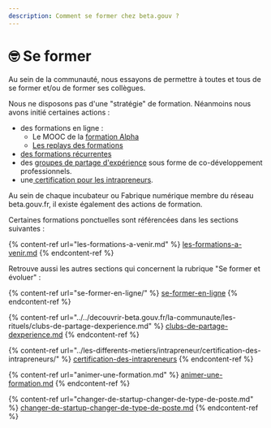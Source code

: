 ```yaml
---
description: Comment se former chez beta.gouv ?
---
```


# 🤓 Se former

Au sein de la communauté, nous essayons de permettre à toutes et tous de se former et/ou de former ses collègues.

Nous ne disposons pas d'une "stratégie" de formation. Néanmoins nous avons initié certaines actions :

* des formations en ligne :
  * Le MOOC de la [formation Alpha](https://beta.gouv.fr/alpha/mooc)
  * [Les replays des formations](https://www.youtube.com/playlist?list=PL1x4mOvpkEHopyiZHZdqXO8ageS6BYSu8)
* [des formations récurrentes](les-formations-a-venir.md)
* des [groupes de partage d'expérience](../../decouvrir-beta.gouv.fr/la-communaute/les-rituels/clubs-de-partage-dexperience.md) sous forme de co-développement professionnels.
* une[ certification pour les intrapreneurs](../les-differents-metiers/intrapreneur/certification-des-intrapreneurs/).

Au sein de chaque incubateur ou Fabrique numérique membre du réseau beta.gouv.fr, il existe également des actions de formation.

Certaines formations ponctuelles sont référencées dans les sections suivantes :

{% content-ref url="les-formations-a-venir.md" %}
[les-formations-a-venir.md](les-formations-a-venir.md)
{% endcontent-ref %}

Retrouve aussi les autres sections qui concernent la rubrique "Se former et évoluer" :

{% content-ref url="se-former-en-ligne/" %}
[se-former-en-ligne](se-former-en-ligne/)
{% endcontent-ref %}

{% content-ref url="../../decouvrir-beta.gouv.fr/la-communaute/les-rituels/clubs-de-partage-dexperience.md" %}
[clubs-de-partage-dexperience.md](../../decouvrir-beta.gouv.fr/la-communaute/les-rituels/clubs-de-partage-dexperience.md)
{% endcontent-ref %}

{% content-ref url="../les-differents-metiers/intrapreneur/certification-des-intrapreneurs/" %}
[certification-des-intrapreneurs](../les-differents-metiers/intrapreneur/certification-des-intrapreneurs/)
{% endcontent-ref %}

{% content-ref url="animer-une-formation.md" %}
[animer-une-formation.md](animer-une-formation.md)
{% endcontent-ref %}

{% content-ref url="changer-de-startup-changer-de-type-de-poste.md" %}
[changer-de-startup-changer-de-type-de-poste.md](changer-de-startup-changer-de-type-de-poste.md)
{% endcontent-ref %}
